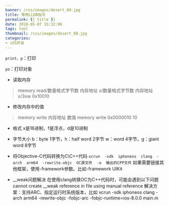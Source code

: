 ```yaml
---
banner: /css/images/desert_08.jpg
title: 常用LLDB指令
permalink: {{ title }}
date: 2018-05-07 15:32:08
tags: tool
thumbnail: /css/images/desert_08.jpg
categories:
- iOS开发
---
```


`print、p`：打印

`po`：打印对象

<!--more-->

- 读取内存
>memory read/数量格式字节数  内存地址
x/数量格式字节数  内存地址
x/3xw  0x10010

- 修改内存中的值
>memory  write  内存地址  数值
memory  write  0x0000010  10

- 格式
x是16进制，f是浮点，d是10进制

- 字节大小
b：byte 1字节，h：half word 2字节
w：word 4字节，g：giant word 8字节

- 将Objective-C代码转换为C\C++代码
`xcrun  -sdk  iphoneos  clang  -arch  arm64  -rewrite-objc  OC源文件  -o  输出的CPP文件`
如果需要链接其他框架，使用-framework参数。比如-framework UIKit

- __weak问题解决
在使用clang转换OC为C++代码时，可能会遇到以下问题
cannot create __weak reference in file using manual reference
解决方案：支持ARC、指定运行时系统版本，比如
xcrun -sdk iphoneos clang -arch arm64 -rewrite-objc -fobjc-arc -fobjc-runtime=ios-8.0.0 main.m